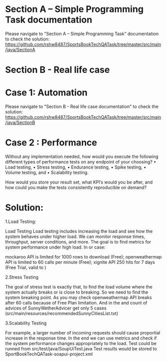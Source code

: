 # Section A – Simple Programming Task documentation
Please navigate to "Section A – Simple Programming Task" documentation to check the solution:
 https://github.com/rshw8487/SportsBookTechQATask/tree/master/src/main/java/SectionA
 
# Section B - Real life case

 # Case 1: Automation
 
 Please navigate to "Section B - Real life case documentation" to check the solution:
 https://github.com/rshw8487/SportsBookTechQATask/tree/master/src/main/java/SectionB
 
 # Case 2 : Performance
 
Without any implementation needed, how would you execute the following different types of performance tests on
any endpoint of your choosing?
• Load testing,
• Stress testing,
• Endurance testing,
• Spike testing,
• Volume testing, and
• Scalability testing.

How would you store your result set, what KPI’s would you be after, and how could you make the tests consistently
reproducible on demand? 

 # Solution:
1.Load Testing:

Load Testing Load testing includes increasing the load and see how the system behaves under higher load.
We can monitor response times, throughput, server conditions, and more.
The goal is to find metrics for system performance under high load.
In or case:

mockaroo API is limited for 1000 rows to download (Free);
openweathermap API is limited to 60 calls per minute (Free);
xignite API 250 hits for 7 days (Free Trial, valid to )

2.Stress Testing

The goal of stress test is exactly that, to find the load volume where the system actually breaks or is close to breaking.
So we need to find the system breaking point.
As you may check openweathermap API breaks after 60 calls because of Free Plan limitation.
And in the and count of advices of SunnyWetherAdvicer get only 5 cases (src/main/resources/recommendedSunnyCitiesList.txt)

3.Scalability Testing

For example, a larger number of incoming requests should cause proportial increase in the response time.
In the end we can use metrics and check if the system performance changes appropriately to the load.
Test could be runned from src/test/java/SoupUiTest.java
Test results would be stored to SportBookTechQATask-soapui-project.xml
